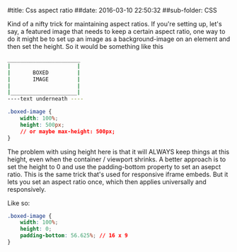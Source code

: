 #title:  Css aspect ratio
##date:  2016-03-10 22:50:32
##sub-folder:  CSS

Kind of a nifty trick for maintaining aspect ratios. If you're setting up, let's say, a featured image that needs to keep a certain aspect ratio, one way to do it might be to set up an image as a background-image on an element and then set the height. So it would be something like this

````bash
_______________________
|                     |
|       BOXED         |
|       IMAGE         |
|                     |
|_____________________|
----text underneath ----
````

````css
.boxed-image {
	width: 100%;
	height: 500px;
	// or maybe max-height: 500px;
}
````

The problem with using height here is that it will ALWAYS keep things at this height, even when the container / viewport shrinks. A better approach is to set the height to 0 and use the padding-bottom property to set an asepct ratio. This is the same trick that's used for responsive iframe embeds. But it lets you set an aspect ratio once, which then applies universally and responsively.

Like so:

````css
.boxed-image {
	width: 100%;
	height: 0;
	padding-bottom: 56.625%; // 16 x 9
}
````